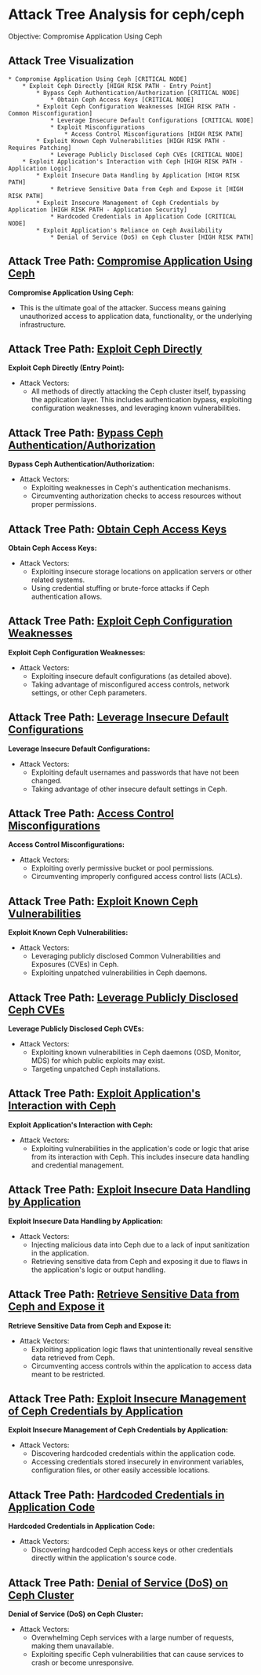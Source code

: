 # Attack Tree Analysis for ceph/ceph

Objective: Compromise Application Using Ceph

## Attack Tree Visualization

```
* Compromise Application Using Ceph [CRITICAL NODE]
    * Exploit Ceph Directly [HIGH RISK PATH - Entry Point]
        * Bypass Ceph Authentication/Authorization [CRITICAL NODE]
            * Obtain Ceph Access Keys [CRITICAL NODE]
        * Exploit Ceph Configuration Weaknesses [HIGH RISK PATH - Common Misconfiguration]
            * Leverage Insecure Default Configurations [CRITICAL NODE]
            * Exploit Misconfigurations
                * Access Control Misconfigurations [HIGH RISK PATH]
        * Exploit Known Ceph Vulnerabilities [HIGH RISK PATH - Requires Patching]
            * Leverage Publicly Disclosed Ceph CVEs [CRITICAL NODE]
    * Exploit Application's Interaction with Ceph [HIGH RISK PATH - Application Logic]
        * Exploit Insecure Data Handling by Application [HIGH RISK PATH]
            * Retrieve Sensitive Data from Ceph and Expose it [HIGH RISK PATH]
        * Exploit Insecure Management of Ceph Credentials by Application [HIGH RISK PATH - Application Security]
            * Hardcoded Credentials in Application Code [CRITICAL NODE]
        * Exploit Application's Reliance on Ceph Availability
            * Denial of Service (DoS) on Ceph Cluster [HIGH RISK PATH]
```


## Attack Tree Path: [Compromise Application Using Ceph](./attack_tree_paths/compromise_application_using_ceph.md)

**Compromise Application Using Ceph:**
* This is the ultimate goal of the attacker. Success means gaining unauthorized access to application data, functionality, or the underlying infrastructure.

## Attack Tree Path: [Exploit Ceph Directly](./attack_tree_paths/exploit_ceph_directly.md)

**Exploit Ceph Directly (Entry Point):**
* Attack Vectors:
    * All methods of directly attacking the Ceph cluster itself, bypassing the application layer. This includes authentication bypass, exploiting configuration weaknesses, and leveraging known vulnerabilities.

## Attack Tree Path: [Bypass Ceph Authentication/Authorization](./attack_tree_paths/bypass_ceph_authenticationauthorization.md)

**Bypass Ceph Authentication/Authorization:**
* Attack Vectors:
    * Exploiting weaknesses in Ceph's authentication mechanisms.
    * Circumventing authorization checks to access resources without proper permissions.

## Attack Tree Path: [Obtain Ceph Access Keys](./attack_tree_paths/obtain_ceph_access_keys.md)

**Obtain Ceph Access Keys:**
* Attack Vectors:
    * Exploiting insecure storage locations on application servers or other related systems.
    * Using credential stuffing or brute-force attacks if Ceph authentication allows.

## Attack Tree Path: [Exploit Ceph Configuration Weaknesses](./attack_tree_paths/exploit_ceph_configuration_weaknesses.md)

**Exploit Ceph Configuration Weaknesses:**
* Attack Vectors:
    * Exploiting insecure default configurations (as detailed above).
    * Taking advantage of misconfigured access controls, network settings, or other Ceph parameters.

## Attack Tree Path: [Leverage Insecure Default Configurations](./attack_tree_paths/leverage_insecure_default_configurations.md)

**Leverage Insecure Default Configurations:**
* Attack Vectors:
    * Exploiting default usernames and passwords that have not been changed.
    * Taking advantage of other insecure default settings in Ceph.

## Attack Tree Path: [Access Control Misconfigurations](./attack_tree_paths/access_control_misconfigurations.md)

**Access Control Misconfigurations:**
* Attack Vectors:
    * Exploiting overly permissive bucket or pool permissions.
    * Circumventing improperly configured access control lists (ACLs).

## Attack Tree Path: [Exploit Known Ceph Vulnerabilities](./attack_tree_paths/exploit_known_ceph_vulnerabilities.md)

**Exploit Known Ceph Vulnerabilities:**
* Attack Vectors:
    * Leveraging publicly disclosed Common Vulnerabilities and Exposures (CVEs) in Ceph.
    * Exploiting unpatched vulnerabilities in Ceph daemons.

## Attack Tree Path: [Leverage Publicly Disclosed Ceph CVEs](./attack_tree_paths/leverage_publicly_disclosed_ceph_cves.md)

**Leverage Publicly Disclosed Ceph CVEs:**
* Attack Vectors:
    * Exploiting known vulnerabilities in Ceph daemons (OSD, Monitor, MDS) for which public exploits may exist.
    * Targeting unpatched Ceph installations.

## Attack Tree Path: [Exploit Application's Interaction with Ceph](./attack_tree_paths/exploit_application's_interaction_with_ceph.md)

**Exploit Application's Interaction with Ceph:**
* Attack Vectors:
    * Exploiting vulnerabilities in the application's code or logic that arise from its interaction with Ceph. This includes insecure data handling and credential management.

## Attack Tree Path: [Exploit Insecure Data Handling by Application](./attack_tree_paths/exploit_insecure_data_handling_by_application.md)

**Exploit Insecure Data Handling by Application:**
* Attack Vectors:
    * Injecting malicious data into Ceph due to a lack of input sanitization in the application.
    * Retrieving sensitive data from Ceph and exposing it due to flaws in the application's logic or output handling.

## Attack Tree Path: [Retrieve Sensitive Data from Ceph and Expose it](./attack_tree_paths/retrieve_sensitive_data_from_ceph_and_expose_it.md)

**Retrieve Sensitive Data from Ceph and Expose it:**
* Attack Vectors:
    * Exploiting application logic flaws that unintentionally reveal sensitive data retrieved from Ceph.
    * Circumventing access controls within the application to access data meant to be restricted.

## Attack Tree Path: [Exploit Insecure Management of Ceph Credentials by Application](./attack_tree_paths/exploit_insecure_management_of_ceph_credentials_by_application.md)

**Exploit Insecure Management of Ceph Credentials by Application:**
* Attack Vectors:
    * Discovering hardcoded credentials within the application code.
    * Accessing credentials stored insecurely in environment variables, configuration files, or other easily accessible locations.

## Attack Tree Path: [Hardcoded Credentials in Application Code](./attack_tree_paths/hardcoded_credentials_in_application_code.md)

**Hardcoded Credentials in Application Code:**
* Attack Vectors:
    * Discovering hardcoded Ceph access keys or other credentials directly within the application's source code.

## Attack Tree Path: [Denial of Service (DoS) on Ceph Cluster](./attack_tree_paths/denial_of_service__dos__on_ceph_cluster.md)

**Denial of Service (DoS) on Ceph Cluster:**
* Attack Vectors:
    * Overwhelming Ceph services with a large number of requests, making them unavailable.
    * Exploiting specific Ceph vulnerabilities that can cause services to crash or become unresponsive.

